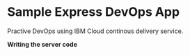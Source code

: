 # Sample Express DevOps App

Practive DevOps using IBM Cloud continous delivery service.

**Writing the server code**
